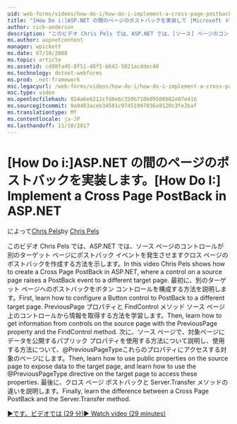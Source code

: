 ```yaml
---
uid: web-forms/videos/how-do-i/how-do-i-implement-a-cross-page-postback-in-aspnet
title: "[How Do i:]ASP.NET の間のページのポストバックを実装して |Microsoft ドキュメント"
author: rick-anderson
description: "このビデオ Chris Pels では、ASP.NET では、[ソース] ページのコントロールが別のターゲットに対してポストバック イベントを発生させますクロス ページのポストバックを作成する方法を示します."
ms.author: aspnetcontent
manager: wpickett
ms.date: 07/10/2008
ms.topic: article
ms.assetid: cd88fa45-8f51-48f5-b642-5021acddec40
ms.technology: dotnet-webforms
ms.prod: .net-framework
msc.legacyurl: /web-forms/videos/how-do-i/how-do-i-implement-a-cross-page-postback-in-aspnet
msc.type: video
ms.openlocfilehash: 024a6e6212cfd0e6c350b718b09508b82e07e416
ms.sourcegitcommit: 9a9483aceb34591c97451997036a9120c3fe2baf
ms.translationtype: MT
ms.contentlocale: ja-JP
ms.lasthandoff: 11/10/2017
---
```

<a name="how-do-i-implement-a-cross-page-postback-in-aspnet"></a><span data-ttu-id="be44b-103">[How Do i:]ASP.NET の間のページのポストバックを実装します。</span><span class="sxs-lookup"><span data-stu-id="be44b-103">[How Do I:] Implement a Cross Page PostBack in ASP.NET</span></span>
====================
<span data-ttu-id="be44b-104">によって[Chris Pels](https://twitter.com/chrispels)</span><span class="sxs-lookup"><span data-stu-id="be44b-104">by [Chris Pels](https://twitter.com/chrispels)</span></span>

<span data-ttu-id="be44b-105">このビデオ Chris Pels では、ASP.NET では、ソース ページのコントロールが別のターゲット ページにポストバック イベントを発生させますクロス ページのポストバックを作成する方法を示します。</span><span class="sxs-lookup"><span data-stu-id="be44b-105">In this video Chris Pels shows how to create a Cross Page PostBack in ASP.NET, where a control on a source page raises a PostBack event to a different target page.</span></span> <span data-ttu-id="be44b-106">最初に、別のターゲット ページへのポストバックをボタン コントロールを構成する方法を説明します。</span><span class="sxs-lookup"><span data-stu-id="be44b-106">First, learn how to configure a Button control to PostBack to a different target page.</span></span> <span data-ttu-id="be44b-107">PreviousPage プロパティと FindControl メソッド ソース ページ上のコントロールから情報を取得する方法を学習します。</span><span class="sxs-lookup"><span data-stu-id="be44b-107">Then, learn how to get information from controls on the source page with the PreviousPage property and the FindControl method.</span></span> <span data-ttu-id="be44b-108">次に、ソース ページで、対象ページにデータを公開するパブリック プロパティを使用する方法について説明し、使用する方法について、@PreviousPageTypeこれらのプロパティにアクセスする対象のページにします。</span><span class="sxs-lookup"><span data-stu-id="be44b-108">Then, learn how to use public properties on the source page to expose data to the target page, and learn how to use the @PreviousPageType directive on the target page to access these properties.</span></span> <span data-ttu-id="be44b-109">最後に、クロス ページ ポストバックと Server.Transfer メソッドの違いを説明します。</span><span class="sxs-lookup"><span data-stu-id="be44b-109">Finally, learn the difference between a Cross Page PostBack and the Server.Transfer method.</span></span>

[<span data-ttu-id="be44b-110">&#9654;です。ビデオでは (29 分)</span><span class="sxs-lookup"><span data-stu-id="be44b-110">&#9654; Watch video (29 minutes)</span></span>](https://channel9.msdn.com/Blogs/ASP-NET-Site-Videos/how-do-i-implement-a-cross-page-postback-in-aspnet)
